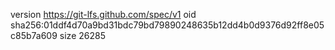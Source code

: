 version https://git-lfs.github.com/spec/v1
oid sha256:01ddf4d70a9bd31bdc79bd79890248635b12dd4b0d9376d92ff8e05c85b7a609
size 26285
